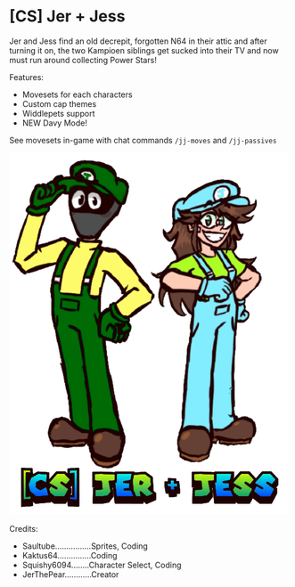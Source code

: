 # [CS] Jer + Jess

Jer and Jess find an old decrepit, forgotten N64 in their attic and after turning it on, the two Kampioen siblings get sucked into their TV and now must run around collecting Power Stars!

Features:
- Movesets for each characters
- Custom cap themes
- Widdlepets support
- NEW Davy Mode!

See movesets in-game with chat commands `/jj-moves` and `/jj-passives`

![CS Jer + Jess](images/title.png)

Credits:
- Saultube................Sprites, Coding
- Kaktus64...............Coding
- Squishy6094........Character Select, Coding
- JerThePear............Creator
